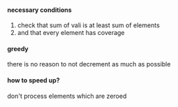 #### necessary conditions
1. check that sum of vali is at least sum of elements
2. and that every element has coverage

#### greedy
there is no reason to not decrement
as much as possible

#### how to speed up?
don't process elements which are zeroed
